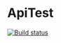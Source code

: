 # ApiTest
[![Build status](https://ci.appveyor.com/api/projects/status/7jthtr02fdhwasgy/branch/main?svg=true)](https://ci.appveyor.com/project/IlyasValikov/apitest/branch/main)
